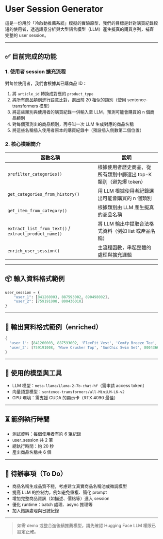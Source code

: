 # User Session Generator

這是一份用於「冷啟動推薦系統」模擬的實驗原型，我們的目標是針對購買紀錄較短的使用者，透過語意分析與大型語言模型（LLM）產生擬真的購買序列，補齊完整的 user session。

---

## ✅ 目前完成的功能

### 1. 使用者 session 擴充流程

對每位使用者，我們會根據其已購商品 ID：

1. 將 `article_id` 轉換成對應的 `product_type`
2. 將所有商品類別進行語意比對，選出前 20 相似的類別（使用 sentence-transformers 模型）
3. 將這些類別與使用者的購買紀錄一併輸入至 LLM，預測可能會購買的 n 個商品類別
4. 對每個預測出的商品類別，再呼叫一次 LLM 生成對應的商品名稱
5. 將這些名稱插入使用者原本的購買紀錄中（預設插入倒數第二個位置）

### 2. 核心模組簡介

| 函數名稱 | 說明 |
|----------|------|
| `prefilter_categories()` | 根據使用者歷史商品，從所有類別中篩選出 top-K 類別（避免爆 token） |
| `get_categories_from_history()` | 用 LLM 根據使用者紀錄選出可能會購買的 n 個類別 |
| `get_item_from_category()` | 根據類別由 LLM 產生擬真的商品名稱 |
| `extract_list_from_text()` / `extract_product_name()` | 將 LLM 輸出中提取合法格式資料（例如 list 或產品名稱） |
| `enrich_user_session()` | 主流程函數，串起整體的處理與擴充邏輯 |

---

## 📦 輸入資料格式範例

```python
user_session = {
    "user_1": [841260003, 887593002, 890498002],
    "user_2": [759191008, 800436010]
}
```

---

## 🔁 輸出資料格式範例（enriched）

```python
{
  'user_1': [841260003, 887593002, 'FlexFit Vest', 'Comfy Breeze Tee', 890498002],
  'user_2': [759191008, 'Wave Crusher Top', 'SunChic Swim Set', 800436010]
}
```

---

## 🧪 使用的模型與工具

- LLM 模型：`meta-llama/Llama-2-7b-chat-hf`（需申請 access token）
- 向量語意模型：`sentence-transformers/all-MiniLM-L6-v2`
- GPU 環境：需支援 CUDA 的顯示卡（RTX 4090 最佳）

---

## ⏳ 範例執行時間

- 測試資料：每個使用者有約 6 筆紀錄
- user_session 共 2 筆
- 總執行時間：約 20 秒
- 產出商品名稱共 6 個

---

## 📌 待辦事項（To Do）

- 商品名稱生成品質不穩，考慮建立真實商品名稱池或微調模型
- 提高 LLM 的控制力，例如避免重複、簡化 prompt
- 增加完整商品資訊（如描述、價格等）進入 session
- 優化 runtime：batch 處理、async 推理等
- 加入錯誤處理與日誌紀錄

---

> 如需 demo 或整合進後續推薦模型，請先確認 Hugging Face LLM 權限已設定正確。
